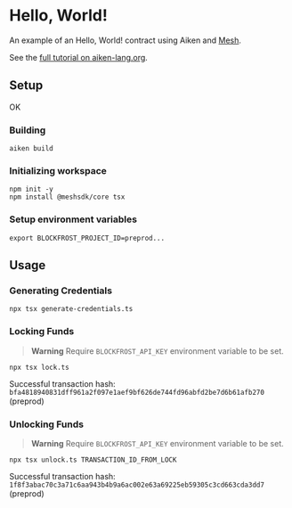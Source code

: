 # Hello, World!

An example of an Hello, World! contract using Aiken and [Mesh](https://meshjs.dev/).

See the [full tutorial on aiken-lang.org](https://aiken-lang.org/example--hello-world/end-to-end/mesh).

## Setup 
OK

### Building

```
aiken build
```

### Initializing workspace

```
npm init -y
npm install @meshsdk/core tsx
```

### Setup environment variables

```
export BLOCKFROST_PROJECT_ID=preprod...
```

## Usage

### Generating Credentials

```
npx tsx generate-credentials.ts
```

### Locking Funds

> **Warning** Require `BLOCKFROST_API_KEY` environment variable to be set.

```
npx tsx lock.ts
```

Successful transaction hash: `bfa4818940831dff961a2f097e1aef9bf626de744fd96abfd2be7d6b61afb270` (preprod)

### Unlocking Funds

> **Warning** Require `BLOCKFROST_API_KEY` environment variable to be set.

```
npx tsx unlock.ts TRANSACTION_ID_FROM_LOCK
```

Successful transaction hash: `1f8f3abac70c3a71c6aa943b4b9a6ac002e63a69225eb59305c3cd663cda3dd7` (preprod)
